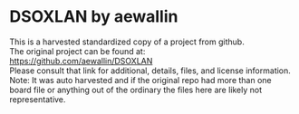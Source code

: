 
# DSOXLAN by aewallin  
This is a harvested standardized copy of a project from github.  
The original project can be found at:  
https://github.com/aewallin/DSOXLAN  
Please consult that link for additional, details, files, and license information.  
Note: It was auto harvested and if the original repo had more than one board file or anything out of the ordinary the files here are likely not representative.  
    